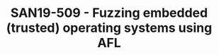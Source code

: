 ---
categories:
- san19
description: Trusted Execution Environments (TEEs) have an increasing role in the
  security of embedded systems and one of the leading open-source solutions is OP-TEE
  by Linaro. As more and more security-critical tasks are moved to the TEE, the complexity
  and thus risk of vulnerabilities increases as well. By now it are small operating
  systems running trusted applications and having a system call interface exposing
  drivers and other services.<br /> <br /> In this talk we present a fuzzing framework
  for OP-TEE using an unmodified version of AFL with coverage tracking integrated
  in the TEE kernel using compile-time injected hooks. This framework can be used
  to test any code running in the kernel such as the interface exposed to the non-secure
  the world, as well as trusted applications embedded in the kernel and the system
  call interface by providing the coverage data to the non-secure world. <br /> <br
  /> We discuss the challenges of fuzzing a (trusted) operating system running nonvirtualized
  on an actual device as well as our approach that allows using an unmodified version
  of AFL running as Linux application in the non-secure world. Additionally, we discuss
  how we created a useful set of initial inputs to seed AFL. The approach discussed
  in this talk is not limited to OP-TEE but could be used for any (trusted) operating
  system.<br /> <br /> Last, we discuss some of the latest improvements to the framework,
  making it more efficient and some of the issues found by fuzzing OP-TEE.
image:
  featured: 'true'
  path: /assets/images/featured-images/san19/SAN19-509.png
session_attendee_num: '5'
session_id: SAN19-509
session_room: Sunset 3 (Session 3)
session_slot:
  end_time: '2019-09-27 11:50:00'
  start_time: '2019-09-27 11:00:00'
session_speakers:
- speaker_bio: Martijn Bogaard is a Senior Security Analyst at Riscure where he focuses
    most of his time on analyzing the security of low-level embedded software (bootloaders,
    operating systems) and is slowly expanding into embedded hardware security. Recent
    research interests include the effects of fault injection on software, TEE (in-)security
    and levering the hardware to attack software.
  speaker_company: ''
  speaker_image: /assets/images/speakers/san19/martijn-bogaard.jpg
  speaker_location: ''
  speaker_name: Martijn Bogaard
  speaker_position: Senior Security Analyst at Riscure
  speaker_username: martijn30
session_track: Security
tag: session
tags:
- Security
- ' Tools'
title: SAN19-509 - Fuzzing embedded (trusted) operating systems using AFL
---